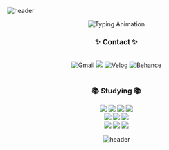 ![header](https://capsule-render.vercel.app/api?type=waving&color=gradient&height=120&animation=fadeIn&section=header)

<div align="center">  
	<img src="https://readme-typing-svg.demolab.com/?font=Fira+Code&size=30&pause=1000&color=2f42cd&center=true&width=435&lines=Designer;Back-End+developer" alt="Typing Animation">
</div>

<div align="center"><h3>✨ Contact ✨</h3></div>
<div align = center>
	<br>
	<a href="mailto:eahenlee@gmail.com"><img alt="Gmail" src="https://img.shields.io/badge/eahenlee@gmail.com-EA4335.svg?&style=flate&logo=Gmail&logoColor=white" /></a>
	<a href="https://www.instagram.com/yehen_12/" target="_blank"><img src="https://img.shields.io/badge/Instagram-E4405F?style=flat-square&logo=Instagram&logoColor=white"/></a>
	<a href="https://velog.io/@myowww"><img alt="Velog" src="https://img.shields.io/badge/Myowww-20C997.svg?&style=flat&logo=Velog&logoColor=white"/></a>	<a href="https://www.behance.net/endz_/appreciated"><img alt="Behance" src="https://img.shields.io/badge/Behance-1769FF.svg?&style=flate&logo=Behance&logoColor=white" /></a>
<!-- 	<a href="https://dribbble.com/Endz_"><img alt="Dribbble" src="https://img.shields.io/badge/Dribbble-EA4C89.svg?&style=flate&logo=Dribbble&logoColor=white" /></a> -->

    

<div align="center"><br><h3>📚 Studying 📚</h></div>
<div align = center>

<div align="center">
<img src="https://img.shields.io/badge/html5-E34F26?style=for-the-badge&logo=html5&logoColor=white">
<img src="https://img.shields.io/badge/css-1572B6?style=for-the-badge&logo=css3&logoColor=white"> 
<img src="https://img.shields.io/badge/javascript-F7DF1E?style=for-the-badge&logo=javascript&logoColor=black"> 
<img src="https://img.shields.io/badge/Node.js-339933.svg?style=for-the-badge&logo=Node.js&logoColor=white">
<br>
<img src="https://img.shields.io/badge/C-A8B9CC?style=for-the-badge&logo=C&logoColor=white">
<img src="https://img.shields.io/badge/Python-3776AB?style=for-the-badge&logo=Python&logoColor=white">
<img src="https://img.shields.io/badge/oracle-F80000?style=for-the-badge&logo=oracle&logoColor=white">
<br>
<img src="https://img.shields.io/badge/Figma-F24E1E?style=for-the-badge&logo=Figma&logoColor=white">
<img src="https://img.shields.io/badge/Adobe Illustrator-FF9A00?style=for-the-badge&logo=Adobe Illustrator&logoColor=white">
<img src="https://img.shields.io/badge/Adobe Photoshop-31A8FF?style=for-the-badge&logo=Adobe Photoshop&logoColor=white">
<br>


</div>

![header](https://capsule-render.vercel.app/api?type=waving&color=gradient&height=120&animation=fadeIn&section=footer)
